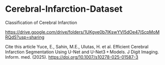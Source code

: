 # Cerebral-Infarction-Dataset
Classification of Cerebral Infarction


https://drive.google.com/drive/folders/1UKgve0b7lKswYVl5dOe47jScpMoMRQdS?usp=sharing

Cite this article
Yuce, E., Sahin, M.E., Ulutas, H. et al. Efficient Cerebral Infarction Segmentation Using U-Net and U-Net3 + Models. J Digit Imaging. Inform. med. (2025). https://doi.org/10.1007/s10278-025-01587-3
